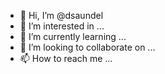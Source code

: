 - 👋 Hi, I’m @dsaundel
- 👀 I’m interested in ...
- 🌱 I’m currently learning ...
- 💞️ I’m looking to collaborate on ...
- 📫 How to reach me ...

<!---
dsaundel/dsaundel is a ✨ special ✨ repository because its `README.md` (this file) appears on your GitHub profile.
You can click the Preview link to take a look at your changes.
--->
